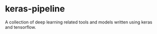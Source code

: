 # keras-pipeline
A collection of deep learning related tools and models written using keras and tensorflow.



<!-- https://github.com/fizyr/keras-retinanet -->

